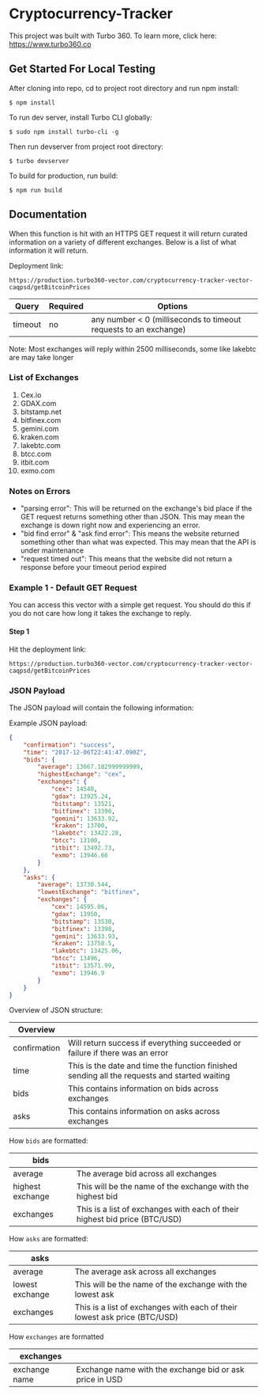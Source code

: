# Cryptocurrency-Tracker

This project was built with Turbo 360. To learn more, click here: https://www.turbo360.co

## Get Started For Local Testing
After cloning into repo, cd to project root directory and run npm install:

```
$ npm install
```

To run dev server, install Turbo CLI globally:

```
$ sudo npm install turbo-cli -g
```

Then run devserver from project root directory:

```
$ turbo devserver
```

To build for production, run build:

```
$ npm run build
```

## Documentation

When this function is hit with an HTTPS GET request it will return curated information on a variety of different exchanges. Below is a list of what information it will return.

Deployment link:
```
https://production.turbo360-vector.com/cryptocurrency-tracker-vector-caqpsd/getBitcoinPrices
```

| Query   | Required | Options                                                         |
|---------|----------|-----------------------------------------------------------------|
| timeout | no       | any number < 0 (milliseconds to timeout requests to an exchange)|

Note: Most exchanges will reply within 2500 milliseconds, some like lakebtc are may take longer

### List of Exchanges
1. Cex.io
2. GDAX.com
3. bitstamp.net
4. bitfinex.com
5. gemini.com
6. kraken.com
7. lakebtc.com
8. btcc.com
9. itbit.com
10. exmo.com

### Notes on Errors
* "parsing error": This will be returned on the exchange's bid place if the GET request returns something other than JSON. This may mean the exchange is down right now and experiencing an error.
* "bid find error" & "ask find error": This means the website returned something other than what was expected. This may mean that the API is under maintenance
* "request timed out": This means that the website did not return a response before your timeout period expired  

### Example 1 - Default GET Request

You can access this vector with a simple get request. You should do this if you do not care how long it takes the exchange to reply.

#### Step 1

Hit the deployment link:
```
https://production.turbo360-vector.com/cryptocurrency-tracker-vector-caqpsd/getBitcoinPrices
```

### JSON Payload

The JSON payload will contain the following information:

Example JSON payload:

```json
{
    "confirmation": "success",
    "time": "2017-12-06T22:41:47.090Z",
    "bids": {
        "average": 13667.182999999999,
        "highestExchange": "cex",
        "exchanges": {
            "cex": 14540,
            "gdax": 13925.24,
            "bitstamp": 13521,
            "bitfinex": 13390,
            "gemini": 13633.92,
            "kraken": 13700,
            "lakebtc": 13422.28,
            "btcc": 13100,
            "itbit": 13492.73,
            "exmo": 13946.66
        }
    },
    "asks": {
        "average": 13730.544,
        "lowestExchange": "bitfinex",
        "exchanges": {
            "cex": 14595.06,
            "gdax": 13950,
            "bitstamp": 13530,
            "bitfinex": 13398,
            "gemini": 13633.93,
            "kraken": 13758.5,
            "lakebtc": 13425.06,
            "btcc": 13496,
            "itbit": 13571.99,
            "exmo": 13946.9
        }
    }
}
```

Overview of JSON structure:

| Overview     |                                                                                              |
|--------------|----------------------------------------------------------------------------------------------|
| confirmation | Will return success if everything succeeded or failure if there was an error                 |
| time         | This is the date and time the function finished sending all the requests and started waiting |
| bids         | This contains information on bids across exchanges                                           |
| asks         | This contains information on asks across exchanges                                           |

How `bids` are formatted:

| bids             |                                                                            |
|------------------|----------------------------------------------------------------------------|
| average          | The average bid across all exchanges                                       |
| highest exchange | This will be the name of the exchange with the highest bid                 |
| exchanges        | This is a list of exchanges with each of their highest bid price (BTC/USD) |

How `asks` are formatted:

| asks             |                                                                           |
|------------------|---------------------------------------------------------------------------|
| average          | The average ask across all exchanges                                      |
| lowest exchange  | This will be the name of the exchange with the lowest ask                 |
| exchanges        | This is a list of exchanges with each of their lowest ask price (BTC/USD) |

How `exchanges` are formatted

| exchanges     |                                                         |
|---------------|---------------------------------------------------------|
| exchange name | Exchange name with the exchange bid or ask price in USD |
